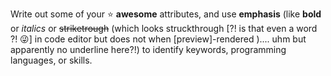 Write out some of your :star: **awesome** attributes, and use __emphasis__ (like **bold** or *italics* or ~~striketrough~~ (which looks struckthrough [?! is that even a word ?! 😜] in code editor but does not when [preview]-rendered ).... uhm but apparently no underline here?!) to identify keywords, programming languages, or skills. 
